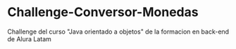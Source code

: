 # Challenge-Conversor-Monedas
Challenge del curso "Java orientado a objetos" de la formacion en back-end de Alura Latam
